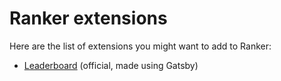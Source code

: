 # Ranker extensions
Here are the list of extensions you might want to add to Ranker:
- [Leaderboard](https://github.com/Ranker-Team/Website) (official, made using Gatsby)
